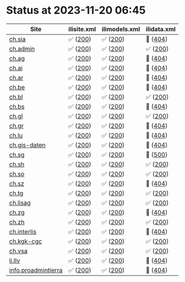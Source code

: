 # Status at 2023-11-20 06:45
|Site|ilisite.xml|ilimodels.xml|ilidata.xml|
|---|---|---|---|
|[ch.sia](https://405.sia.ch/models/)|:white_check_mark: ([200](https://405.sia.ch/models/ilisite.xml))|:white_check_mark: ([200](https://405.sia.ch/models/ilimodels.xml))|:black_square_button: ([404](https://405.sia.ch/models/ilidata.xml))|
|[ch.admin](https://models.geo.admin.ch/)|:white_check_mark: ([200](https://models.geo.admin.ch/ilisite.xml))|:white_check_mark: ([200](https://models.geo.admin.ch/ilimodels.xml))|:white_check_mark: ([200](https://models.geo.admin.ch/ilidata.xml))|
|[ch.ag](https://models.geo.ag.ch/)|:white_check_mark: ([200](https://models.geo.ag.ch/ilisite.xml))|:white_check_mark: ([200](https://models.geo.ag.ch/ilimodels.xml))|:black_square_button: ([404](https://models.geo.ag.ch/ilidata.xml))|
|[ch.ai](http://models.geo.ai.ch/)|:white_check_mark: ([200](http://models.geo.ai.ch/ilisite.xml))|:white_check_mark: ([200](http://models.geo.ai.ch/ilimodels.xml))|:black_square_button: ([404](http://models.geo.ai.ch/ilidata.xml))|
|[ch.ar](https://models.geo.ar.ch/)|:white_check_mark: ([200](https://models.geo.ar.ch/ilisite.xml))|:white_check_mark: ([200](https://models.geo.ar.ch/ilimodels.xml))|:black_square_button: ([404](https://models.geo.ar.ch/ilidata.xml))|
|[ch.be](https://models.geo.be.ch/)|:white_check_mark: ([200](https://models.geo.be.ch/ilisite.xml))|:white_check_mark: ([200](https://models.geo.be.ch/ilimodels.xml))|:black_square_button: ([404](https://models.geo.be.ch/ilidata.xml))|
|[ch.bl](http://models.geo.bl.ch/)|:white_check_mark: ([200](http://models.geo.bl.ch/ilisite.xml))|:white_check_mark: ([200](http://models.geo.bl.ch/ilimodels.xml))|:white_check_mark: ([200](http://models.geo.bl.ch/ilidata.xml))|
|[ch.bs](https://models.geo.bs.ch/)|:white_check_mark: ([200](https://models.geo.bs.ch/ilisite.xml))|:white_check_mark: ([200](https://models.geo.bs.ch/ilimodels.xml))|:black_square_button: ([404](https://models.geo.bs.ch/ilidata.xml))|
|[ch.gl](https://models.geo.gl.ch/)|:white_check_mark: ([200](https://models.geo.gl.ch/ilisite.xml))|:white_check_mark: ([200](https://models.geo.gl.ch/ilimodels.xml))|:white_check_mark: ([200](https://models.geo.gl.ch/ilidata.xml))|
|[ch.gr](https://models.geo.gr.ch/)|:white_check_mark: ([200](https://models.geo.gr.ch/ilisite.xml))|:white_check_mark: ([200](https://models.geo.gr.ch/ilimodels.xml))|:black_square_button: ([404](https://models.geo.gr.ch/ilidata.xml))|
|[ch.lu](https://models.geo.lu.ch/)|:white_check_mark: ([200](https://models.geo.lu.ch/ilisite.xml))|:white_check_mark: ([200](https://models.geo.lu.ch/ilimodels.xml))|:black_square_button: ([404](https://models.geo.lu.ch/ilidata.xml))|
|[ch.gis-daten](https://models.gis-daten.ch/nw-ow/)|:white_check_mark: ([200](https://models.gis-daten.ch/nw-ow/ilisite.xml))|:white_check_mark: ([200](https://models.gis-daten.ch/nw-ow/ilimodels.xml))|:black_square_button: ([404](https://models.gis-daten.ch/nw-ow/ilidata.xml))|
|[ch.sg](https://models.geo.sg.ch/)|:white_check_mark: ([200](https://models.geo.sg.ch/ilisite.xml))|:white_check_mark: ([200](https://models.geo.sg.ch/ilimodels.xml))|:black_square_button: ([500](https://models.geo.sg.ch/ilidata.xml))|
|[ch.sh](http://models.geo.sh.ch/)|:white_check_mark: ([200](http://models.geo.sh.ch/ilisite.xml))|:white_check_mark: ([200](http://models.geo.sh.ch/ilimodels.xml))|:white_check_mark: ([200](http://models.geo.sh.ch/ilidata.xml))|
|[ch.so](https://geo.so.ch/models/)|:white_check_mark: ([200](https://geo.so.ch/models/ilisite.xml))|:white_check_mark: ([200](https://geo.so.ch/models/ilimodels.xml))|:white_check_mark: ([200](https://geo.so.ch/models/ilidata.xml))|
|[ch.sz](https://models.geo.sz.ch/)|:white_check_mark: ([200](https://models.geo.sz.ch/ilisite.xml))|:white_check_mark: ([200](https://models.geo.sz.ch/ilimodels.xml))|:black_square_button: ([404](https://models.geo.sz.ch/ilidata.xml))|
|[ch.tg](https://models.geo.tg.ch/)|:white_check_mark: ([200](https://models.geo.tg.ch/ilisite.xml))|:white_check_mark: ([200](https://models.geo.tg.ch/ilimodels.xml))|:white_check_mark: ([200](https://models.geo.tg.ch/ilidata.xml))|
|[ch.lisag](https://webgis.lisag.ch/models/)|:white_check_mark: ([200](https://webgis.lisag.ch/models/ilisite.xml))|:white_check_mark: ([200](https://webgis.lisag.ch/models/ilimodels.xml))|:white_check_mark: ([200](https://webgis.lisag.ch/models/ilidata.xml))|
|[ch.zg](https://models.geo.zg.ch/)|:white_check_mark: ([200](https://models.geo.zg.ch/ilisite.xml))|:white_check_mark: ([200](https://models.geo.zg.ch/ilimodels.xml))|:black_square_button: ([404](https://models.geo.zg.ch/ilidata.xml))|
|[ch.zh](http://models.geo.zh.ch/)|:white_check_mark: ([200](http://models.geo.zh.ch/ilisite.xml))|:white_check_mark: ([200](http://models.geo.zh.ch/ilimodels.xml))|:white_check_mark: ([200](http://models.geo.zh.ch/ilidata.xml))|
|[ch.interlis](http://models.interlis.ch/)|:white_check_mark: ([200](http://models.interlis.ch/ilisite.xml))|:white_check_mark: ([200](http://models.interlis.ch/ilimodels.xml))|:black_square_button: ([404](http://models.interlis.ch/ilidata.xml))|
|[ch.kgk-cgc](https://models.kgk-cgc.ch/)|:white_check_mark: ([200](https://models.kgk-cgc.ch/ilisite.xml))|:white_check_mark: ([200](https://models.kgk-cgc.ch/ilimodels.xml))|:white_check_mark: ([200](https://models.kgk-cgc.ch/ilidata.xml))|
|[ch.vsa](https://vsa.ch/models/)|:white_check_mark: ([200](https://vsa.ch/models/ilisite.xml))|:white_check_mark: ([200](https://vsa.ch/models/ilimodels.xml))|:white_check_mark: ([200](https://vsa.ch/models/ilidata.xml))|
|[li.llv](https://models.geo.llv.li/)|:white_check_mark: ([200](https://models.geo.llv.li/ilisite.xml))|:white_check_mark: ([200](https://models.geo.llv.li/ilimodels.xml))|:black_square_button: ([404](https://models.geo.llv.li/ilidata.xml))|
|[info.proadmintierra](https://repositorio.proadmintierra.info/)|:white_check_mark: ([200](https://repositorio.proadmintierra.info/ilisite.xml))|:white_check_mark: ([200](https://repositorio.proadmintierra.info/ilimodels.xml))|:black_square_button: ([404](https://repositorio.proadmintierra.info/ilidata.xml))|
